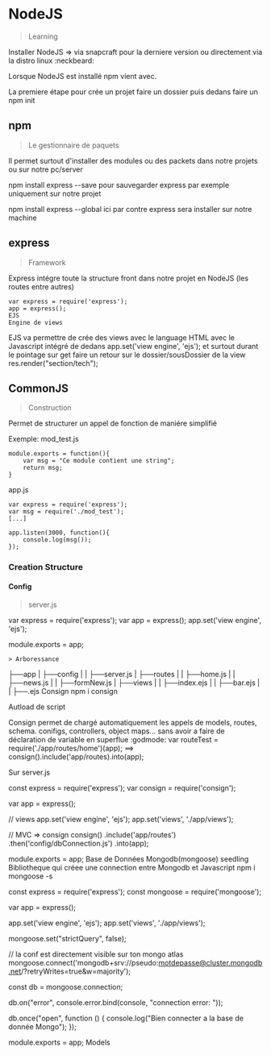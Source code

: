 # NodeJS
> Learning

Installer NodeJS => via snapcraft pour la derniere version ou directement via la distro linux :neckbeard:

Lorsque NodeJS est installé npm vient avec.

La premiere étape pour crée un projet faire un dossier puis dedans faire un npm init

## npm
> Le gestionnaire de paquets

Il permet surtout d'installer des modules ou des packets dans notre projets ou sur notre pc/server

npm install express --save pour sauvegarder express par exemple uniquement sur notre projet

npm install express --global ici par contre express sera installer sur notre machine

## express
> Framework

Express intégre toute la structure front dans notre projet en NodeJS (les routes entre autres)
```
var express = require('express');
app = express();
EJS
Engine de views
```
EJS va permettre de crée des views avec le language HTML avec le Javascript intégré de dedans app.set('view engine', 'ejs'); et surtout durant le pointage sur get faire un retour sur le dossier/sousDossier de la view res.render("section/tech");

## CommonJS
> Construction

Permet de structurer un appel de fonction de maniére simplifié

Exemple: mod_test.js
```
module.exports = function(){
    var msg = "Ce module contient une string"; 
    return msg;
}
```
app.js
```
var express = require('express');
var msg = require('./mod_test');
[...]

app.listen(3000, function(){
    console.log(msg());
});
```
### Creation Structure
#### Config
> server.js

var express = require('express');
var app = express();
app.set('view engine', 'ejs'); 

module.exports = app;
```
> Arboressance
```
├──app
|   ├──config
|   |   ├──server.js
|   ├──routes
|   |   ├──home.js
|   |   ├──news.js
|   |   ├──formNew.js
|   ├──views
|   |   ├──index.ejs
|   |   ├──bar.ejs
|   |   ├──.ejs
Consign
npm i consign

Autload de script

Consign permet de chargé automatiquement les appels de models, routes, schema. conifigs, controllers, object maps... sans avoir a faire de déclaration de variable en superflue :godmode: var routeTest = require('./app/routes/home')(app); ==> consign().include('app/routes).into(app);

Sur server.js

const express = require('express');
var consign = require('consign');

var app = express();

// views
app.set('view engine', 'ejs');
app.set('views', './app/views');

// MVC => consign
consign()
    .include('app/routes')
    .then('config/dbConnection.js')
    .into(app);

module.exports = app;
Base de Données
Mongodb(mongoose) seedling
Bibliotheque qui créee une connection entre Mongodb et Javascript npm i mongoose -s

const express = require('express');
const mongoose = require('mongoose');

var app = express();

app.set('view engine', 'ejs');
app.set('views', './app/views');

mongoose.set("strictQuery", false);

// la conf est directement visible sur ton mongo atlas 
mongoose.connect('mongodb+srv://pseudo:motdepasse@cluster.mongodb.net/?retryWrites=true&w=majority');


const db = mongoose.connection;

db.on("error", console.error.bind(console, "connection error: "));

db.once("open", function () {
    console.log("Bien connecter a la base de donnée Mongo");
});

module.exports = app;
Models
